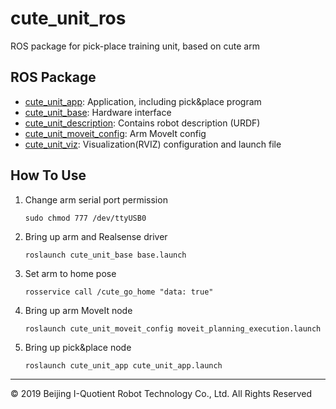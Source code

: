 # cute_unit_ros
ROS package for pick-place training unit, based on cute arm

## ROS Package

- [cute_unit_app](cute_unit_app): Application, including pick&place program
- [cute_unit_base](cute_unit_base): Hardware interface
- [cute_unit_description](cute_unit_description): Contains robot description (URDF)
- [cute_unit_moveit_config](cute_unit_moveit_config): Arm MoveIt config
- [cute_unit_viz](cute_unit_viz): Visualization(RVIZ) configuration and launch file

## How To Use

1. Change arm serial port permission

   ```shell
   sudo chmod 777 /dev/ttyUSB0
   ```

2. Bring up arm and Realsense driver

   ```shell
   roslaunch cute_unit_base base.launch
   ```

3. Set arm to home pose

   ```shell
   rosservice call /cute_go_home "data: true" 
   ```

4. Bring up arm MoveIt node

   ```shell
   roslaunch cute_unit_moveit_config moveit_planning_execution.launch
   ```

5. Bring up pick&place node

   ```shell
   roslaunch cute_unit_app cute_unit_app.launch
   ```

------
© 2019 Beijing I-Quotient Robot Technology Co., Ltd. All Rights Reserved